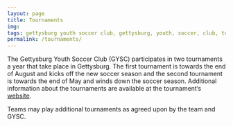```yaml
---
layout: page
title: Tournaments
img: 
tags: gettysburg youth soccer club, gettysburg, youth, soccer, club, tournaments
permalink: /tournaments/
---
```

The Gettysburg Youth Soccer Club (GYSC) participates in two tournaments a year that take place in Gettysburg. The first tournament is towards the end of August and kicks off the new soccer season and the second tournament is towards the end of May and winds down the soccer season. Additional information about the tournaments are available at the tournament’s <a href="www.gysc.org">website</a>.

Teams may play additional tournaments as agreed upon by the team and GYSC.
